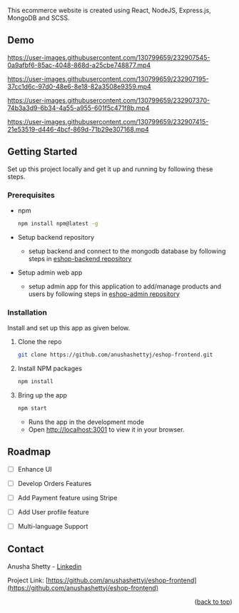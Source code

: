 <!-- GETTING STARTED -->
<a name="readme-top"></a>
This ecommerce website is created using React, NodeJS, Express.js, MongoDB and SCSS.

## Demo

https://user-images.githubusercontent.com/130799659/232907545-0a9afbf6-85ac-4048-868d-a25cbe748877.mp4


https://user-images.githubusercontent.com/130799659/232907195-37cc1d6c-97d0-48e6-8e18-82a3508e9359.mp4



https://user-images.githubusercontent.com/130799659/232907370-74b3a3d9-6b34-4a55-a955-601f5c471f8b.mp4



https://user-images.githubusercontent.com/130799659/232907415-21e53519-d446-4bcf-869d-71b29e307168.mp4




## Getting Started

Set up this project locally and get it up and running by following these steps.


### Prerequisites

* npm
  ```sh
  npm install npm@latest -g
  ```
* Setup backend repository
    * setup backend and connect to the mongodb database by following steps in [eshop-backend repository](https://github.com/anushashettyj/eshop-backend)
  
* Setup admin web app
    * setup admin app for this application to add/manage products and users by following steps in [eshop-admin repository](https://github.com/anushashettyj/eshop-admin)
  

### Installation

Install and set up this app as given below.

1. Clone the repo
   ```sh
   git clone https://github.com/anushashettyj/eshop-frontend.git
   ```
2. Install NPM packages
   ```sh
   npm install
   ```
3. Bring up the app
   ```js
   npm start
   ```
      * Runs the app in the development mode
      * Open [http://localhost:3001](http://localhost:3001) to view it in your browser.

<!-- ROADMAP -->
## Roadmap

- [ ] Enhance UI
- [ ] Develop Orders Features
- [ ] Add Payment feature using Stripe
- [ ] Add User profile feature
- [ ] Multi-language Support



<!-- CONTACT -->
## Contact

Anusha Shetty - [Linkedin](https://www.linkedin.com/in/anusha-shetty-17a97589)

Project Link: [https://github.com/anushashettyj/eshop-frontend](https://github.com/anushashettyj/eshop-frontend)

<p align="right">(<a href="#readme-top">back to top</a>)</p>
